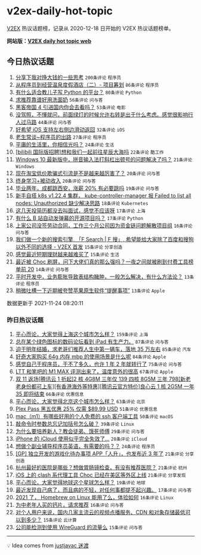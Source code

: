 # v2ex-daily-hot-topic

[V2EX](https://www.v2ex.com/) 热议话题榜，记录从 2020-12-18 日开始的 V2EX 热议话题榜单。

**网站版：[V2EX daily hot topic web](https://boojack.github.io/v2ex-daily-hot-topic-web/)**

## 今日热议话题

<!-- TODAY BEGIN -->

1. [分享下我对挣大钱的一些思考](https://www.v2ex.com/t/817584) `200条评论` `程序员`
1. [从程序员到经营温泉度假酒店（二）- 项目筹划](https://www.v2ex.com/t/817581) `86条评论` `程序员`
1. [有什么适合教儿子写 Python 的平台？](https://www.v2ex.com/t/817546) `80条评论` `Python`
1. [求推荐靠谱好用洗面奶](https://www.v2ex.com/t/817545) `56条评论` `问与答`
1. [黑客帝国 4 引进国内你会去看吗？](https://www.v2ex.com/t/817561) `53条评论` `电影`
1. [没驾照，不懂就问，前面绿灯的时候允许右转是出于什么考虑。感觉很影响行人过马路](https://www.v2ex.com/t/817544) `44条评论` `问与答`
1. [好希望 iOS 支持左右侧边滑动返回](https://www.v2ex.com/t/817651) `32条评论` `iOS`
1. [老生常谈~程序员的出路](https://www.v2ex.com/t/817624) `27条评论` `程序员`
1. [平庸的生活里，你相信光吗？](https://www.v2ex.com/t/817634) `24条评论` `生活`
1. [[bilibili 国际版招聘]想和我们一起前往星辰大海吗](https://www.v2ex.com/t/817629) `22条评论` `酷工作`
1. [Windows 10 最新版中，拼音输入法打斜杠出顿号的问题解决了吗？](https://www.v2ex.com/t/817600) `21条评论` `Windows`
1. [现在淘宝低价欺骗式引流是不是越来越厉害了？](https://www.v2ex.com/t/817619) `20条评论` `问与答`
1. [终身学习+被动收入](https://www.v2ex.com/t/817554) `20条评论` `问与答`
1. [毕业两年，成都跳西安，涨薪 20% 有必要跳吗](https://www.v2ex.com/t/817541) `19条评论` `问与答`
1. [新手自搭 k8s v1.22.4 集群， kube-controller-manager 报 Failed to list all nodes: Unauthorized 缺少解决思路](https://www.v2ex.com/t/817579) `18条评论` `Kubernetes`
1. [这几天投简历都没去叫面试，感觉不应该呀](https://www.v2ex.com/t/817628) `17条评论` `上海`
1. [有什么 B 站自动发弹幕的开源项目吗？](https://www.v2ex.com/t/817552) `17条评论` `Python`
1. [上家公司没签劳动合同，工作三个月公司因为资金链问题解散项目组](https://www.v2ex.com/t/817557) `16条评论` `问与答`
1. [我们做一个新的搜索引擎, 「F Search | F 搜」, 希望能给大家除了百度和搜狗以外不同的选择 - V2EX 首发](https://www.v2ex.com/t/817678) `15条评论` `分享创造`
1. [感觉最近短期理财越来越难买了](https://www.v2ex.com/t/817620) `15条评论` `生活`
1. [最近被 Choc 刷屏，问下大佬们真的那么强吗？一夜之间就被刷到付费工具榜单前 20](https://www.v2ex.com/t/817623) `14条评论` `问与答`
1. [平时开发中，业务膨胀导致表结构臃肿，一般怎么解决，有什么方法论？](https://www.v2ex.com/t/817621) `13条评论` `程序员`
1. [稍微吐槽一下近期被夸赞苹果原生软件“提醒事项”](https://www.v2ex.com/t/817607) `13条评论` `Apple`

数据更新于 2021-11-24 08:20:11

<!-- TODAY END -->

### 昨日热议话题

<!-- YESTERDAY BEGIN -->

1. [平心而论，大家觉得上海这个城市怎么样？](https://www.v2ex.com/t/817343) `159条评论` `上海`
1. [总在某个绿色图标的数码论坛看到 iPad 有生产力。](https://www.v2ex.com/t/817358) `87条评论` `问与答`
1. [迫于明年结婚，求老哥们推荐人生中第一辆车，落地 35 万左右](https://www.v2ex.com/t/817417) `85条评论` `汽车`
1. [好奇大家购买 64g 内存 mbp 的使用场景是什么呢](https://www.v2ex.com/t/817293) `84条评论` `Apple`
1. [感觉自己干程序员，干不了多久，也许 1 年 2 年就转行了](https://www.v2ex.com/t/817285) `75条评论` `问与答`
1. [LTT 和笔吧的 M1 MAX 评测出来了，温度意外的很高](https://www.v2ex.com/t/817295) `67条评论` `Apple`
1. [双 11 返场[腾讯云 1 折起]2 核 4G8M 三年仅 139 四核 8G5M 三年 798[新老老身份都可上车][有香港海外等特惠][腾讯云官方特价]良心云 1 核 2G5M 一年 35 即将结束](https://www.v2ex.com/t/817288) `66条评论` `优惠信息`
1. [平心而论，大家觉得北京这个城市怎么样？](https://www.v2ex.com/t/817359) `63条评论` `北京`
1. [Plex Pass 黑五优惠 25% 仅需 $89.99 USD](https://www.v2ex.com/t/817282) `51条评论` `优惠信息`
1. [mac（m1）有哪些好用的个人免费的 ssh 客户端工具](https://www.v2ex.com/t/817348) `50条评论` `macOS`
1. [敲命令时参数总忘记加括号怎么破？](https://www.v2ex.com/t/817313) `39条评论` `Linux`
1. [为什么要培养新人？教会徒弟、饿死师傅](https://www.v2ex.com/t/817476) `29条评论` `问与答`
1. [iPhone 的 iCloud 使用似乎完全失效了…](https://www.v2ex.com/t/817519) `28条评论` `iCloud`
1. [想做个副业辅导程序员英语，有需要的吗？？](https://www.v2ex.com/t/817414) `24条评论` `程序员`
1. [[GP] 独立开发的游戏化待办事项 APP「人升」，也发布近 3 年了](https://www.v2ex.com/t/817518) `21条评论` `分享创造`
1. [杭州最好的医院是哪些？想做胃肠镜检查，有没有推荐医院？](https://www.v2ex.com/t/817421) `21条评论` `杭州`
1. [iOS 上的 clash 系代理工具 Choc 已经在美区等外区上线](https://www.v2ex.com/t/817296) `21条评论` `分享发现`
1. [平心而论，大家觉得地球这个星球怎么样？](https://www.v2ex.com/t/817381) `19条评论` `地球`
1. [最近发现自己病了，而且病的不轻，对任何事都提不起兴趣。](https://www.v2ex.com/t/817481) `17条评论` `问与答`
1. [2021 了， Homebrew on Linux 能用了么，体验如何](https://www.v2ex.com/t/817468) `16条评论` `Linux`
1. [为中老年人买的钙片，请求推荐](https://www.v2ex.com/t/817334) `16条评论` `问与答`
1. [对个人用户来说，国内几家主流云的视频点播服务、CDN 和对象存储最低可以到多少？](https://www.v2ex.com/t/817514) `15条评论` `云计算`
1. [公司能检测到使用 WireGuard 的流量么](https://www.v2ex.com/t/817498) `15条评论` `问与答`

<!-- YESTERDAY END -->

---

💡 Idea comes from [justjavac 迷渡](https://github.com/justjavac/)
